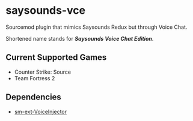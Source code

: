 # saysounds-vce

Sourcemod plugin that mimics Saysounds Redux but through Voice Chat.

Shortened name stands for ***Saysounds Voice Chat Edition***.

## Current Supported Games

- Counter Strike: Source
- Team Fortress 2

## Dependencies

- [sm-ext-VoiceInjector](https://github.com/MrD4rk5oul/sm-ext-VoiceInjector)
